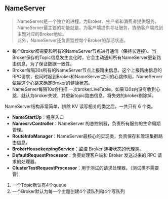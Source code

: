 ## NameServer

> NameServer是一个独立的进程，为Broker、生产者和消费者提供服务。  
> NameServer最主要的功能就是，为客户端提供寻址服务，协助客户端找到主题对应的Broker地址。  
> 此外，NameServer还负责监控每个Broker的存活状态。

- 每个Broker都需要和所有的NameServer节点进行通信（保持长连接）。当Broker保存的Topic信息发生变化时，它会主动通知所有NameServer更新路由信息，为了保证数据一致性。
- Broker每隔30s所有的NameServer节点上报路由信息。这个上报路由信息的RPC请求，也同时起到Broker和NameServer之间的心跳作用，NameServer依靠这个心跳来确定Broker的健康状态。
- NameServer每隔10s会扫描 一次brokerLiveTable，如果120s内没有收到心跳，就认为broker失效，并更新topic路由信息，将失效的broker剔除掉。

NameServer结构非常简单，排除 KV 读写相关的类之后，一共只有 6 个类。

- **NameStartUp**：程序入口
- **NamesrvController**：NameServer 的总控制器，负责所有服务的生命周期管理。
- **RouteInfoManager**：NameServer最核心的实现类，负责保存和管理集群路由信息。
- **BrokerHousekeepingService**：监控 Broker 连接状态的代理类。
- **DefaultRequestProcessor**：负责处理客户端和 Broker 发送过来的 RPC 请求的处理器。
- **ClusterTestRequestProcessor**：用于测试的请求处理器。（测试类不需要管）


1. 一个Topic默认有4个queue
2. 一个Broker默认为每一个主题创建4个读队列和4个写队列